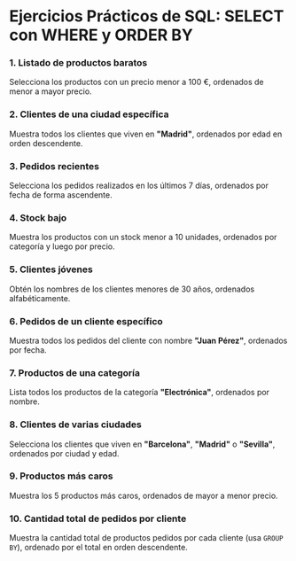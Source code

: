 # Ejercicios Prácticos de SQL: SELECT con WHERE y ORDER BY



### 1. Listado de productos baratos
Selecciona los productos con un precio menor a 100 €, ordenados de menor a mayor precio.

### 2. Clientes de una ciudad específica
Muestra todos los clientes que viven en **"Madrid"**, ordenados por edad en orden descendente.

### 3. Pedidos recientes
Selecciona los pedidos realizados en los últimos 7 días, ordenados por fecha de forma ascendente.

### 4. Stock bajo
Muestra los productos con un stock menor a 10 unidades, ordenados por categoría y luego por precio.

### 5. Clientes jóvenes
Obtén los nombres de los clientes menores de 30 años, ordenados alfabéticamente.

### 6. Pedidos de un cliente específico
Muestra todos los pedidos del cliente con nombre **"Juan Pérez"**, ordenados por fecha.

### 7. Productos de una categoría
Lista todos los productos de la categoría **"Electrónica"**, ordenados por nombre.

### 8. Clientes de varias ciudades
Selecciona los clientes que viven en **"Barcelona"**, **"Madrid"** o **"Sevilla"**, ordenados por ciudad y edad.

### 9. Productos más caros
Muestra los 5 productos más caros, ordenados de mayor a menor precio.

### 10. Cantidad total de pedidos por cliente
Muestra la cantidad total de productos pedidos por cada cliente (usa `GROUP BY`), ordenado por el total en orden descendente.

